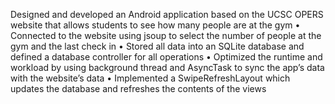 Designed and developed an Android application based on the UCSC OPERS website that allows students to see how many people are at the gym 
•	Connected to the website using jsoup to select the number of people at the gym and the last check in
•	Stored all data into an SQLite database and defined a database controller for all operations
•	Optimized the runtime and workload by using background thread and AsyncTask to sync the app’s data with the website’s data
•	Implemented a SwipeRefreshLayout which updates the database and refreshes the contents of the views
